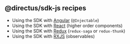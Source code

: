 ## @directus/sdk-js recipes

* Using the SDK with [Angular](./Angular.md) (`@Injectable`)
* Using the SDK with [React](./React.md) (higher order components)
* Using the SDK with [Redux](./Redux.md) (`redux-saga` or `redux-thunk`)
* Using the SDK with [RXJS](./RXJS.md) (observables)
